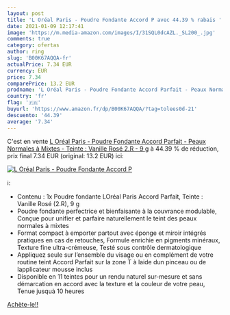 ```yaml
---
layout: post
title: 'L Oréal Paris - Poudre Fondante Accord P avec 44.39 % rabais '
date: 2021-01-09 12:17:41
image: 'https://m.media-amazon.com/images/I/31SQL0dcAZL._SL200_.jpg'
comments: true
category: ofertas
author: ring
slug: 'B00K67AQQA-fr'
actualPrice: 7.34 EUR
currency: EUR
price: 7.34
comparePrice: 13.2 EUR
prodname: 'L Oréal Paris - Poudre Fondante Accord Parfait - Peaux Normales à Mixtes - Teinte : Vanille Rosé  2.R  - 9 g'
country: 'fr'
flag: '🇫🇷'
buyurl: 'https://www.amazon.fr/dp/B00K67AQQA/?tag=tolees0d-21'
descuento: '44.39'
average: '7.34'
---
```


C'est en vente [L Oréal Paris - Poudre Fondante Accord Parfait - Peaux Normales à Mixtes - Teinte : Vanille Rosé  2.R  - 9 g](https://www.amazon.fr/dp/B00K67AQQA/?tag=tolees0d-21)  à  44.39 % de réduction, prix final  7.34 EUR (original: 13.2 EUR) ici:

[![L Oréal Paris - Poudre Fondante Accord P](https://m.media-amazon.com/images/I/31SQL0dcAZL._SL200_.jpg)](https://www.amazon.fr/dp/B00K67AQQA/?tag=tolees0d-21)

ℹ️:

- Contenu : 1x Poudre fondante LOréal Paris Accord Parfait, Teinte : Vanille Rosé (2.R), 9 g
- Poudre fondante perfectrice et bienfaisante à la couvrance modulable, Conçue pour unifier et parfaire naturellement le teint des peaux normales à mixtes
- Format compact à emporter partout avec éponge et miroir intégrés pratiques en cas de retouches, Formule enrichie en pigments minéraux, Texture fine ultra-crémeuse, Testé sous contrôle dermatologique
- Appliquez seule sur l’ensemble du visage ou en complément de votre routine teint Accord Parfait sur la zone T à laide dun pinceau ou de lapplicateur mousse inclus
- Disponible en 11 teintes pour un rendu naturel sur-mesure et sans démarcation en accord avec la texture et la couleur de votre peau, Tenue jusquà 10 heures

[Achète-le!!](https://www.amazon.fr/dp/B00K67AQQA/?tag=tolees0d-21)
